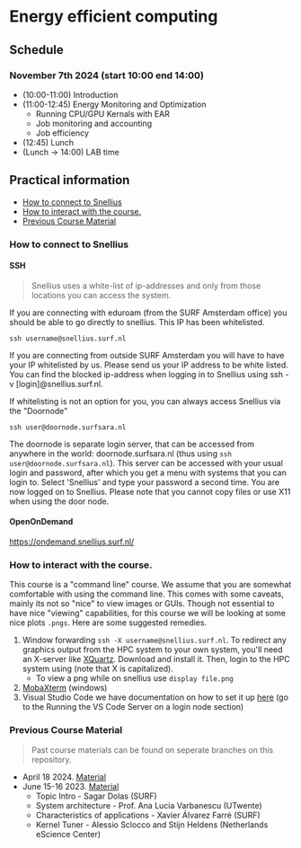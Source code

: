 # Energy efficient computing

## Schedule
### November 7th 2024 (start 10:00 end 14:00)
- (10:00-11:00) Introduction 
- (11:00-12:45) Energy Monitoring and Optimization
  - Running CPU/GPU Kernals with EAR
  - Job monitoring and accounting
  - Job efficiency
- (12:45) Lunch
- (Lunch -> 14:00) LAB time

## Practical information
- [How to connect to Snellius](#how-to-connect-to-snellius)
- [How to interact with the course.](#how-to-interact-with-the-course)
- [Previous Course Material](#previous-course-material)


### How to connect to Snellius

#### SSH
>Snellius uses a white-list of ip-addresses and only from those locations you can access the system. 

If you are connecting with eduroam (from the SURF Amsterdam office) you should be able to go directly to snellius. This IP has been whitelisted. 
```
ssh username@snellius.surf.nl
```

If you are connecting from outside SURF Amsterdam you will have to have your IP whitelisted by us. Please send us your IP address to be white listed. 
You can find the blocked ip-address when logging in to Snellius using ssh -v [login]@snellius.surf.nl.

If whitelisting is not an option for you, you can always access Snellius via the "Doornode"
```
ssh user@doornode.surfsara.nl
```
The doornode is separate login server, that can be accessed from anywhere in the world: doornode.surfsara.nl (thus using `ssh user@doornode.surfsara.nl`). This server can be accessed with your usual login and password, after which you get a menu with systems that you can login to. Select 'Snellius' and type your password a second time. You are now logged on to Snellius. Please note that you cannot copy files or use X11 when using the door node.

#### OpenOnDemand

https://ondemand.snellius.surf.nl/


### How to interact with the course.

This course is a "command line" course. We assume that you are somewhat comfortable with using the command line. This comes with some caveats, mainly its not so "nice" to view images or GUIs. Though not essential to have nice "viewing" capabilities, for this course we will be looking at some nice plots `.pngs`. Here are some suggested remedies.

1. Window forwarding `ssh -X username@snellius.surf.nl`. To redirect any graphics output from the HPC system to your own system, you'll need an X-server like [XQuartz](https://www.xquartz.org). Download and install it. Then, login to the HPC system using (note that X is capitalized). 
   - To view a png while on snellius use `display file.png`
2. [MobaXterm](https://mobaxterm.mobatek.net) (windows) 
3. Visual Studio Code we have documentation on how to set it up [here](https://servicedesk.surf.nl/wiki/display/WIKI/Visual+Studio+Code+for+remote+development) (go to the Running the VS Code Server on a login node section)


### Previous Course Material
> Past course materials can be found on seperate branches on this repository.


- April 18 2024. [Material](https://github.com/sara-nl/energy-efficient-computing/tree/April_2024)
- June 15-16 2023. [Material](https://github.com/sara-nl/energy-efficient-computing/tree/june_2023)
    - Topic Intro - Sagar Dolas (SURF)
    - System architecture - Prof. Ana Lucia Varbanescu (UTwente)
    - Characteristics of applications - Xavier Álvarez Farré (SURF)
    - Kernel Tuner - Alessio Sclocco and Stijn Heldens (Netherlands eScience Center)
